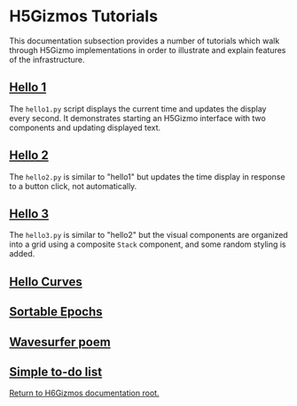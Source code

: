 

# H5Gizmos Tutorials

This documentation subsection provides a number of tutorials
which walk through H5Gizmo implementations in order to illustrate
and explain features of the infrastructure.

<h2>
<a href="hello1.md">
Hello 1
</a>
</h2>

The `hello1.py` script displays the current time and updates the display every second.
It demonstrates starting an H5Gizmo interface with two components and updating displayed text.


<h2>
<a href="hello2.md">
Hello 2
</a>
</h2>

The `hello2.py` is similar to "hello1" but updates the time display in response to a button click,
not automatically.


<h2>
<a href="hello3.md">
Hello 3
</a>
</h2>

The `hello3.py` is similar to "hello2" but the visual components are organized into
a grid using a composite `Stack` component, and some random styling is added.


<h2>
<a href="hello_curves.md">
Hello Curves
</a>
</h2>

<h2>
<a href="sortable_epochs.md">
Sortable Epochs
</a>
</h2>

<h2>
<a href="wavesurfer_poem.md">
Wavesurfer poem
</a>
</h2>

<h2>
<a href="simple_todo.md">
Simple to-do list
</a>
</h2>


<a href="../README.md">
Return to H6Gizmos documentation root.
</a>